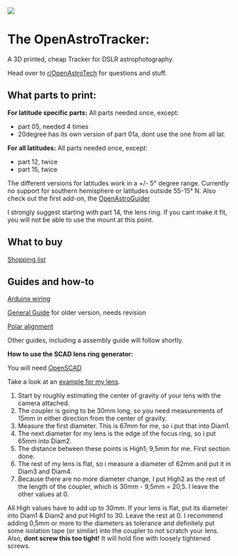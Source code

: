 ![ ](https://imgur.com/qGr2bFf)
# The OpenAstroTracker:
A 3D printed, cheap Tracker for DSLR astrophotography.

Head over to [r/OpenAstroTech](https://www.reddit.com/r/OpenAstroTech/) for questions and stuff.

## What parts to print:
**For latitude specific parts:**
All parts needed once, except:
 - part 05, needed 4 times
 - 20degree has its own version of part 01a, dont use the one from all lat.

**For all latitudes:**
All parts needed once, except:
 -  part 12, twice
 - part 15, twice


The different versions for latitudes work in a +/- 5° degree range. Currently no support for southern hemisphere or latitudes outside 55-15° N.
Also check out the first add-on, the [OpenAstroGuider](https://github.com/OpenAstroTech/OpenAstroGuider)

I strongly suggest starting with part 14, the lens ring. If you cant make it fit, you will not be able to use the mount at this point. 

## What to buy
[Shopping list](https://docs.google.com/spreadsheets/d/1L4PQiUul5nzP-nE1Q71Y6VLvNZevVYpP3fgTrcX0LEM/edit?usp=sharing) 

## Guides and how-to
[Arduino wiring](https://imgur.com/hBMxBpg)

[General Guide](https://drive.google.com/file/d/1_YVxujLwpIfMiU5c_vcGPQ0UwRyjkiqJ/view) for older version, needs revision

[Polar alignment](https://drive.google.com/file/d/1WRThR709xvfjo2IPQmQuXUPK6YBmoFnY/view)

Other guides, including a assembly guide will follow shortly.

**How to use the SCAD lens ring generator:**

You will need [OpenSCAD](https://www.openscad.org/downloads.html)

Take a look at an [example for my lens](https://imgur.com/Ql9mAmH).
 1. Start by roughly estimating the center of gravity of your lens with the camera attached.
 2. The coupler is going to be 30mm long, so you need measurements of 15mm in either direction from the center of gravity.
 3. Measure the first diameter. This is 67mm for me, so i put that into Diam1.
 4. The next diameter for my lens is the edge of the focus ring, so i put 65mm into Diam2.
 5. The distance between these points is High1; 9,5mm for me. First section done.
 6. The rest of my lens is flat, so i measure a diameter of 62mm and put it in Diam3 and Diam4.
 7. Because there are no more diameter change, I put High2 as the rest of the length of the coupler, which is 30mm - 9,5mm = 20,5. I leave the other values at 0.

All High values have to add up to 30mm.
If your lens is flat, put its diameter into Diam1 & Diam2 and put High1 to 30. Leave the rest at 0.
I recommend adding 0,5mm or more to the diameters as tolerance and definitely put some isolation tape (or similar) into the coupler to not scratch your lens. Also, **dont screw this too tight!** It will hold fine with loosely tightened screws.
